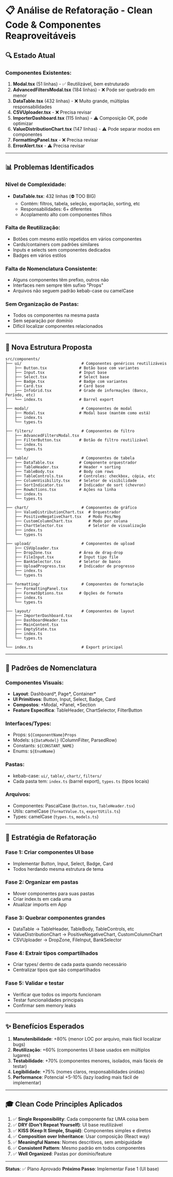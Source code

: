 # 📋 Análise de Refatoração - Clean Code & Componentes Reaproveitáveis

## 🔍 Estado Atual

### Componentes Existentes:

1. **Modal.tsx** (51 linhas) - ✅ Reutilizável, bem estruturado
2. **AdvancedFiltersModal.tsx** (184 linhas) - ❌ Pode ser quebrado em menor
3. **DataTable.tsx** (432 linhas) - ❌ Muito grande, múltiplas responsabilidades
4. **CSVUploader.tsx** - ❌ Precisa revisar
5. **ImporterDashboard.tsx** (115 linhas) - ⚠️ Composição OK, pode optimizar
6. **ValueDistributionChart.tsx** (147 linhas) - ⚠️ Pode separar modos em componentes
7. **FormattingPanel.tsx** - ❌ Precisa revisar
8. **ErrorAlert.tsx** - ⚠️ Precisa revisar

---

## 📊 Problemas Identificados

### Nível de Complexidade:

- **DataTable.tsx**: 432 linhas (⛔ TOO BIG)
  - Contém: filtros, tabela, seleção, exportação, sorting, etc
  - Responsabilidades: 6+ diferentes
  - Acoplamento alto com componentes filhos

### Falta de Reutilização:

- Botões com mesmo estilo repetidos em vários componentes
- Cards/containers com padrões similares
- Inputs e selects sem componentes dedicados
- Badges em vários estilos

### Falta de Nomenclatura Consistente:

- Alguns componentes têm prefixo, outros não
- Interfaces nem sempre têm sufixo "Props"
- Arquivos não seguem padrão kebab-case ou camelCase

### Sem Organização de Pastas:

- Todos os componentes na mesma pasta
- Sem separação por domínio
- Difícil localizar componentes relacionados

---

## 🎯 Nova Estrutura Proposta

```
src/components/
├── ui/                          # Componentes genéricos reutilizáveis
│   ├── Button.tsx              # Botão base com variantes
│   ├── Input.tsx               # Input base
│   ├── Select.tsx              # Select base
│   ├── Badge.tsx               # Badge com variantes
│   ├── Card.tsx                # Card base
│   ├── InfoGrid.tsx            # Grade de informações (Banco, Período, etc)
│   └── index.ts                # Barrel export
│
├── modal/                       # Componentes de modal
│   ├── Modal.tsx               # Modal base (mantém como está)
│   ├── index.ts
│   └── types.ts
│
├── filters/                     # Componentes de filtro
│   ├── AdvancedFiltersModal.tsx
│   ├── FilterButton.tsx        # Botão de filtro reutilizável
│   ├── index.ts
│   └── types.ts
│
├── table/                       # Componentes de tabela
│   ├── DataTable.tsx           # Componente orquestrador
│   ├── TableHeader.tsx         # Header + sorting
│   ├── TableBody.tsx           # Body com rows
│   ├── TableControls.tsx       # Controles: checkbox, cópia, etc
│   ├── ColumnVisibility.tsx    # Seletor de visibilidade
│   ├── SortIndicator.tsx       # Indicador de sort (chevron)
│   ├── RowActions.tsx          # Ações na linha
│   ├── index.ts
│   └── types.ts
│
├── chart/                       # Componentes de gráfico
│   ├── ValueDistributionChart.tsx  # Orquestrador
│   ├── PositiveNegativeChart.tsx   # Modo Pos/Neg
│   ├── CustomColumnChart.tsx       # Modo por coluna
│   ├── ChartSelector.tsx           # Seletor de visualização
│   ├── index.ts
│   └── types.ts
│
├── upload/                      # Componentes de upload
│   ├── CSVUploader.tsx
│   ├── DropZone.tsx            # Área de drag-drop
│   ├── FileInput.tsx           # Input tipo file
│   ├── BankSelector.tsx        # Seletor de banco
│   ├── UploadProgress.tsx      # Indicador de progresso
│   ├── index.ts
│   └── types.ts
│
├── formatting/                  # Componentes de formatação
│   ├── FormattingPanel.tsx
│   ├── FormatOptions.tsx       # Opções de formato
│   ├── index.ts
│   └── types.ts
│
├── layout/                      # Componentes de layout
│   ├── ImporterDashboard.tsx
│   ├── DashboardHeader.tsx
│   ├── MainContent.tsx
│   ├── EmptyState.tsx
│   ├── index.ts
│   └── types.ts
│
└── index.ts                     # Export principal

```

---

## 📝 Padrões de Nomenclatura

### Componentes Visuais:

- **Layout**: Dashboard*, Page*, Container\*
- **UI Primitivos**: Button, Input, Select, Badge, Card
- **Compostos**: *Modal, *Panel, \*Section
- **Feature Específica**: TableHeader, ChartSelector, FilterButton

### Interfaces/Types:

- Props: `${ComponentName}Props`
- Models: `${DataModel}` (ColumnFilter, ParsedRow)
- Constants: `${CONSTANT_NAME}`
- Enums: `${EnumName}`

### Pastas:

- kebab-case: `ui/`, `table/`, `chart/`, `filters/`
- Cada pasta tem: `index.ts` (barrel export), `types.ts` (tipos locais)

### Arquivos:

- Componentes: PascalCase (`Button.tsx`, `TableHeader.tsx`)
- Utils: camelCase (`formatValue.ts`, `exportUtils.ts`)
- Types: camelCase (`types.ts`, `models.ts`)

---

## 🔄 Estratégia de Refatoração

### Fase 1: Criar componentes UI base

- Implementar Button, Input, Select, Badge, Card
- Todos herdando mesma estrutura de tema

### Fase 2: Organizar em pastas

- Mover componentes para suas pastas
- Criar index.ts em cada uma
- Atualizar imports em App

### Fase 3: Quebrar componentes grandes

- DataTable → TableHeader, TableBody, TableControls, etc
- ValueDistributionChart → PositiveNegativeChart, CustomColumnChart
- CSVUploader → DropZone, FileInput, BankSelector

### Fase 4: Extrair tipos compartilhados

- Criar types/ dentro de cada pasta quando necessário
- Centralizar tipos que são compartilhados

### Fase 5: Validar e testar

- Verificar que todos os imports funcionam
- Testar funcionalidades principais
- Confirmar sem memory leaks

---

## ✨ Benefícios Esperados

1. **Manutenibilidade**: +80% (menor LOC por arquivo, mais fácil localizar bugs)
2. **Reutilização**: +60% (componentes UI base usados em múltiplos lugares)
3. **Testabilidade**: +70% (componentes menores, isolados, mais fáceis de testar)
4. **Legibilidade**: +75% (nomes claros, responsabilidades únidas)
5. **Performance**: Potencial +5-10% (lazy loading mais fácil de implementar)

---

## 🎓 Clean Code Principles Aplicados

1. ✅ **Single Responsibility**: Cada componente faz UMA coisa bem
2. ✅ **DRY (Don't Repeat Yourself)**: UI base reutilizável
3. ✅ **KISS (Keep It Simple, Stupid)**: Componentes simples e diretos
4. ✅ **Composition over Inheritance**: Usar composição (React way)
5. ✅ **Meaningful Names**: Nomes descritivos, sem ambiguidade
6. ✅ **Consistent Pattern**: Mesmo padrão em todos componentes
7. ✅ **Well Organized**: Pastas por domínio/feature

---

**Status**: ✅ Plano Aprovado
**Próximo Passo**: Implementar Fase 1 (UI base)
